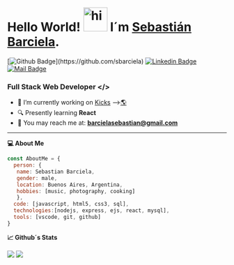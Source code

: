 # Hello World! <img src="https://media.giphy.com/media/gM5qFksULw54NMWyry/source.gif" width="55px" alt="hi"> I´m [Sebastián Barciela](https://www.linkedin.com/in/sebastián-barciela/). 
<!-- <a href="https://www.linkedin.com/in/sebastián-barciela/">
  <img align="left" alt="Sebastian Barciela's Linkedin" width="16px" src="https://cdn.jsdelivr.net/npm/simple-icons@v3/icons/linkedin.svg" />
</a>
<a href="mailto:barcielasebas@gmail.com">
  <img align="left" alt="Sebastian Barciela's Mail" width="16px" src="https://cdn.jsdelivr.net/npm/simple-icons@3.13.0/icons/gmail.svg" />
</a>
<a href="https://github.com/sbarciela">
  <img align="left" alt="Sebastian Barciela's Github" width="16px" src="https://cdn.jsdelivr.net/npm/simple-icons@v3/icons/github.svg" />
</a>
<br/> -->
[![Github Badge](https://img.shields.io/badge/-sbarciela-rgb(36,%2041,%2046)?style=flat&labelColor=rgb(36,%2041,%2046)&logo=github&logoColor=white)](https://github.com/sbarciela)
[![Linkedin Badge](https://img.shields.io/badge/-Sebastian-0e76a8?style=flat&labelColor=0e76a8&logo=linkedin&logoColor=white)](https://www.linkedin.com/in/sebastián-barciela/) 
[![Mail Badge](https://img.shields.io/badge/-barcielasebastian-c0392b?style=flat&labelColor=c0392b&logo=gmail&logoColor=white)](mailto:barcielasebastian@gmail.com)



### Full Stack Web Developer </>

- :floppy_disk: I’m currently working on [Kicks](https://github.com/sbarciela/kicks) -->[:earth_americas:](https://kicks-ecommerce.herokuapp.com/)
- :mag: Presently learning **React**
- :email: You may reach me at: **barcielasebastian@gmail.com** <br>

<hr>

**:computer: About Me**

```javascript
const AboutMe = {
  person: {
   name: Sebastian Barciela,
   gender: male,
   location: Buenos Aires, Argentina,
   hobbies: [music, photography, cooking]
   },
  code: [javascript, html5, css3, sql],
  technologies:[nodejs, express, ejs, react, mysql],
  tools: [vscode, git, github] 
}
```




**:chart_with_upwards_trend: Github´s Stats**
<p>
    <img align="center" src="https://github-readme-stats.vercel.app/api?username=sbarciela&hide=contribs,prs&theme=tokyonight&show_icons=true"/>
    <img align="center" src="https://github-readme-stats.vercel.app/api/top-langs/?username=sbarciela&layout=compact&theme=tokyonight"/>
</p>



